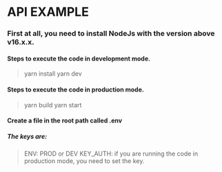 # API EXAMPLE

### First at all, you need to install NodeJs with the version above v16.x.x.

#### Steps to execute the code in development mode.
> yarn install
> yarn dev

#### Steps to execute the code in production mode.
> yarn build
> yarn start

#### Create a file in the root path called .env
##### The keys are:
> ENV: PROD or DEV
> KEY_AUTH: if you are running the code in production mode, you need to set the key.